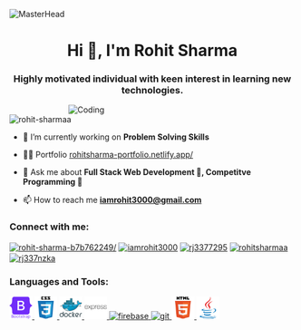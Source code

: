![MasterHead](https://media1.giphy.com/headers/GitHub/w8ZJLtJbmuph.gif)
<h1 align="center">Hi 👋, I'm Rohit Sharma</h1>
<h3 align="center">Highly motivated individual with keen interest in learning new technologies.</h3>
<img align="right" alt="Coding" width="400" src="https://i.gifer.com/origin/69/69c1c6c137eba3d2b856635c51bedb5e_w200.gif">




<p align="left"> <img src="[https://komarev.com/ghpvc/?username=rohit-sharmaa&label=Profile%20views&color=0e75b6&style=flat](https://user-images.githubusercontent.com/74038190/212741999-016fddbd-617a-4448-8042-0ecf907aea25.gif)" alt="rohit-sharmaa" /> </p>

- 🔭 I’m currently working on **Problem Solving Skills**

- 👨‍💻 Portfolio [rohitsharma-portfolio.netlify.app/](rohitsharma-portfolio.netlify.app/)

- 💬 Ask me about **Full Stack Web Development 👻, Competitve Programming 🦄**

- 📫 How to reach me **iamrohit3000@gmail.com**

<h3 align="left">Connect with me:</h3>
<p align="left">
<a href="https://linkedin.com/in/rohit-sharma-b7b762249/" target="blank"><img align="center" src="https://raw.githubusercontent.com/rahuldkjain/github-profile-readme-generator/master/src/images/icons/Social/linked-in-alt.svg" alt="rohit-sharma-b7b762249/" height="30" width="40" /></a>
<a href="https://www.codechef.com/users/iamrohit3000" target="blank"><img align="center" src="https://cdn.jsdelivr.net/npm/simple-icons@3.1.0/icons/codechef.svg" alt="iamrohit3000" height="30" width="40" /></a>
<a href="https://codeforces.com/profile/rj3377295" target="blank"><img align="center" src="https://raw.githubusercontent.com/rahuldkjain/github-profile-readme-generator/master/src/images/icons/Social/codeforces.svg" alt="rj3377295" height="30" width="40" /></a>
<a href="https://www.leetcode.com/rohitsharmaa" target="blank"><img align="center" src="https://raw.githubusercontent.com/rahuldkjain/github-profile-readme-generator/master/src/images/icons/Social/leet-code.svg" alt="rohitsharmaa" height="30" width="40" /></a>
<a href="https://auth.geeksforgeeks.org/user/rj337nzka" target="blank"><img align="center" src="https://raw.githubusercontent.com/rahuldkjain/github-profile-readme-generator/master/src/images/icons/Social/geeks-for-geeks.svg" alt="rj337nzka" height="30" width="40" /></a>
</p>

<h3 align="left">Languages and Tools:</h3>
<p align="left"> <a href="https://getbootstrap.com" target="_blank" rel="noreferrer"> <img src="https://raw.githubusercontent.com/devicons/devicon/master/icons/bootstrap/bootstrap-plain-wordmark.svg" alt="bootstrap" width="40" height="40"/> </a> <a href="https://www.w3schools.com/css/" target="_blank" rel="noreferrer"> <img src="https://raw.githubusercontent.com/devicons/devicon/master/icons/css3/css3-original-wordmark.svg" alt="css3" width="40" height="40"/> </a> <a href="https://www.docker.com/" target="_blank" rel="noreferrer"> <img src="https://raw.githubusercontent.com/devicons/devicon/master/icons/docker/docker-original-wordmark.svg" alt="docker" width="40" height="40"/> </a> <a href="https://expressjs.com" target="_blank" rel="noreferrer"> <img src="https://raw.githubusercontent.com/devicons/devicon/master/icons/express/express-original-wordmark.svg" alt="express" width="40" height="40"/> </a> <a href="https://firebase.google.com/" target="_blank" rel="noreferrer"> <img src="https://www.vectorlogo.zone/logos/firebase/firebase-icon.svg" alt="firebase" width="40" height="40"/> </a> <a href="https://git-scm.com/" target="_blank" rel="noreferrer"> <img src="https://www.vectorlogo.zone/logos/git-scm/git-scm-icon.svg" alt="git" width="40" height="40"/> </a> <a href="https://www.w3.org/html/" target="_blank" rel="noreferrer"> <img src="https://raw.githubusercontent.com/devicons/devicon/master/icons/html5/html5-original-wordmark.svg" alt="html5" width="40" height="40"/> </a> <a href="https://www.java.com" target="_blank" rel="noreferrer"> <img src="https://raw.githubusercontent.com/devicons/devicon/master/icons/java/java-original.svg" alt="java" width="40" height="40"/>
